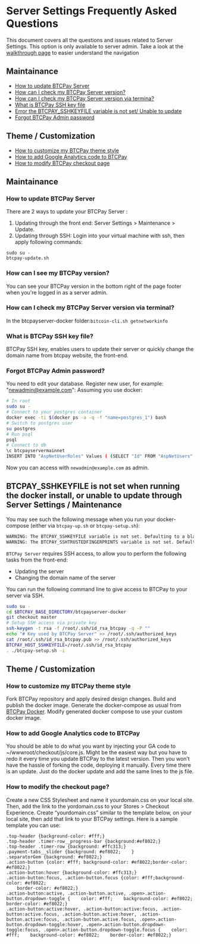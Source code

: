 # Server Settings Frequently Asked Questions

This document covers all the questions and issues related to Server Settings. This option is only available to server admin. Take a look at the [walkthrough page](/Walkthrough.md) to easier understand the navigation 

## Maintainance
    
* [How to update BTCPay Server](FAQ-ServerSettings.md#how-to-update-btcpay-server)
* [How can I check my BTCPay Server version?](FAQ-ServerSettings.md#how-can-i-see-my-btcpay-version)
* [How can I check my BTCPay Server version via termina?](FAQ-ServerSettings.md#how-can-i-see-my-btcpay-version)
* [What is BTCPay SSH key file](FAQ-ServerSettings.md#what-is-btcpay-ssh-key-file)
* [Error the BTCPAY_SSHKEYFILE variable is not set/ Unable to update](FAQ-ServerSettings.md#btcpay_sshkeyfile-is-not-set-when-running-the-docker-install-or-unable-to-update-through-server-settings--maintenance)
* [Forgot BTCPay Admin password]()

## Theme / Customization
    
* [How to customize my BTCPay theme style](FAQ-ServerSettings.md#how-to-customize-my-btcpay-theme-style)
* [How to add Google Analytics code to BTCPay](FAQ-ServerSettings.md#how-to-add-google-analytics-code-to-btcpay)
* [How to modify BTCPay checkout page](FAQ-ServerSettings.md#how-to-modify-the-checkout-page)

## Maintainance
   
### How to update BTCPay Server

There are 2 ways to update your BTCPay Server :
1. Updating through the front end: Server Settings > Maintenance > Update.
2. Updating through SSH: Login into your virtual machine with ssh, then apply following commands:
```
sudo su -
btcpay-update.sh
```
### How can I see my BTCPay version?
You can see your BTCPay version in the bottom right of the page footer when you're logged in as a server admin.
### How can I check my BTCPay Server version via terminal?
In the btcpayserver-docker folder:`bitcoin-cli.sh getnetworkinfo`
### What is BTCPay SSH key file?
BTCPay SSH key, enables users to update their server or quickly change the domain name from btcpay website, the front-end.
### Forgot BTCPay Admin password?
You need to edit your database. Register new user, for example: "newadmin@example.com":
Assuming you use docker:

```bash
# In root
sudo su -
# Connect to your postgres container
docker exec -ti $(docker ps -a -q -f "name=postgres_1") bash
# Switch to postgres user
su postgres
# Run psql
psql
# Connect to db
\c btcpayservermainnet
INSERT INTO "AspNetUserRoles" Values ( (SELECT "Id" FROM "AspNetUsers" WHERE "Email"='newadmin@example.com'), (SELECT "Id" FROM "AspNetRoles" WHERE "NormalizedName"='SERVERADMIN'));
```
Now you can access with `newadmin@example.com` as admin.

## BTCPAY_SSHKEYFILE is not set when running the docker install, or unable to update through Server Settings / Maintenance

You may see such the following message when you run your docker-compose (either via `btcpay-up.sh` or `btcpay-setup.sh`):

```bash
WARNING: The BTCPAY_SSHKEYFILE variable is not set. Defaulting to a blank string.
WARNING: The BTCPAY_SSHTRUSTEDFINGERPRINTS variable is not set. Defaulting to a blank string.
```

`BTCPay Server` requires SSH access, to allow you to perform the following tasks from the front-end:

* Updating the server
* Changing the domain name of the server

You can run the following command line to give access to BTCPay to your server via SSH.

```bash 
sudo su -
cd $BTCPAY_BASE_DIRECTORY/btcpayserver-docker
git checkout master
# Setup SSH access via private key
ssh-keygen -t rsa -f /root/.ssh/id_rsa_btcpay -q -P ""
echo "# Key used by BTCPay Server" >> /root/.ssh/authorized_keys
cat /root/.ssh/id_rsa_btcpay.pub >> /root/.ssh/authorized_keys
BTCPAY_HOST_SSHKEYFILE=/root/.ssh/id_rsa_btcpay
. ./btcpay-setup.sh -i
```
## Theme / Customization

### How to customize my BTCPay theme style
Fork  BTCPay repository and apply desired design changes. Build and publish the docker image. Generate the docker-compose as usual from [BTCPay Docker](https://github.com/btcpayserver/btcpayserver-docker). Modify generated docker compose to use your custom docker image.
### How to add Google Analytics code to BTCPay
You should be able to do what you want by injecting your GA code to ~/wwwroot/checkout/js/core.js. Might be the easiest way but you have to redo it every time you update BTCPay to the latest version. Then you won’t have the hassle of forking the code, deploying it manually. Every time there is an update. Just do the docker update and add the same lines to the js file.

### How to modify the checkout page?
Create a new CSS Stylesheet and name it yourdomain.css on your local site. Then, add the link to the yordomain.css to your Stores > Checkout Experience.
Create  “yourdomain.css” similar to the template below, on your local site, then add that link to your BTCPay settings.
Here is a sample template you can use:
```
.top-header {background-color: #fff;}
.top-header .timer-row__progress-bar {background:#ef8022;}
.top-header .timer-row {background: #ffc313;}
.payment-tabs__slider {background: #ef8022;    }
.separatorGem {background: #ef8022;}
.action-button {color: #fff; background-color: #ef8022;border-color: #ef8022;}
.action-button:hover {background-color: #ffc313;}
.action-button:focus, .action-button.focus {color: #fff;background-color: #ef8022;
    border-color: #ef8022;}
.action-button:active, .action-button.active, .open>.action-button.dropdown-toggle {    color: #fff;    background-color: #ef8022;    border-color: #ef8022;}
.action-button:active:hover, .action-button:active:focus, .action-button:active.focus, .action-button.active:hover, .action-button.active:focus, .action-button.active.focus, .open>.action-button.dropdown-toggle:hover, .open>.action-button.dropdown-toggle:focus, .open>.action-button.dropdown-toggle.focus {    color: #fff;    background-color: #ef8022;    border-color: #ef8022;}
```
